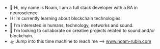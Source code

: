 - 🫧 Hi, my name is Noam, I am a full stack developer with a BA in neuroscience.
- ⛓ I’m currently learning about blockchain technologies.
- 🌚 I’m interested in humans, technology, networks and sound.
- 💞 I’m looking to collaborate on creative projects related to sound and/or blockchain.
- 🛸 Jump into this time machine to reach me --> www.noam-rubin.com 

<!---
noamrubin22/noamrubin22 is a ✨ special ✨ repository because its `README.md` (this file) appears on your GitHub profile.
You can click the Preview link to take a look at your changes.
--->
